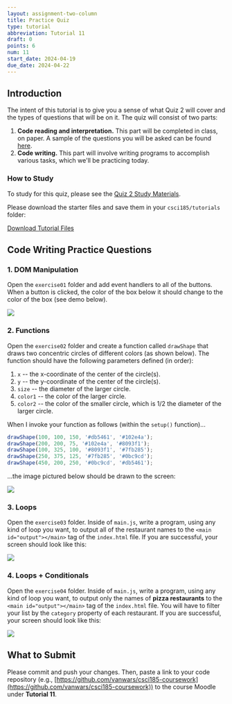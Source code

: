 ```yaml
---
layout: assignment-two-column
title: Practice Quiz
type: tutorial
abbreviation: Tutorial 11
draft: 0
points: 6
num: 11
start_date: 2024-04-19
due_date: 2024-04-22
---
```


## Introduction
The intent of this tutorial is to give you a sense of what Quiz 2 will cover and the types of questions that will be on it. The quiz will consist of two parts: 

1. **Code reading and interpretation.** This part will be completed in class, on paper. A sample of the questions you will be asked can be found <a href="https://docs.google.com/presentation/d/1-qgi3wDjfDs8S3vqIZurNZRI4aKuZWeaK35s9k8L4SM/edit?usp=sharing" target="_blank">here</a>.
2. **Code writing.** This part will involve writing programs to accomplish various tasks, which we'll be practicing today.

### How to Study
To study for this quiz, please see the [Quiz 2 Study Materials](quiz-02).

Please download the starter files and save them in your `csci185/tutorials` folder:

<a href="/spring2024/course-files/tutorials/tutorial11.zip" class="nu-button">Download Tutorial Files <i class="fas fa-download"></i></a> 

## Code Writing Practice Questions

### 1. DOM Manipulation
Open the `exercise01` folder and add event handlers to all of the buttons. When a button is clicked, the color of the box below it should change to the color of the box (see demo below).

<img class="small frame" src="/spring2024/assets/images/tutorials/tutorial11/exercise01.gif" />

### 2. Functions
Open the `exercise02` folder and create a function called `drawShape` that draws two concentric circles of different colors (as shown below). The function should have the following parameters defined (in order):
1. `x` -- the x-coordinate of the center of the circle(s).
2. `y` -- the y-coordinate of the center of the circle(s).
3. `size` -- the diameter of the larger circle. 
4. `color1` -- the color of the larger circle.
5. `color2` -- the color of the smaller circle, which is 1/2 the diameter of the larger circle.

When I invoke your function as follows (within the `setup()` function)...

```js
drawShape(100, 100, 150, '#db5461', '#102e4a');
drawShape(200, 200, 75, '#102e4a', '#8093f1');
drawShape(100, 325, 100, '#8093f1', '#7fb285');
drawShape(250, 375, 125, '#7fb285', '#0bc9cd');
drawShape(450, 200, 250, '#0bc9cd', '#db5461');
```

...the image pictured below should be drawn to the screen:

<img class="small frame" src="/spring2024/assets/images/tutorials/tutorial11/exercise02.png" />

### 3. Loops
Open the `exercise03` folder. Inside of `main.js`, write a program, using any kind of loop you want, to output all of the restaurant names to the `<main id="output"></main>` tag of the `index.html` file. If you are successful, your screen should look like this:

<img class="small" src="/spring2024/assets/images/tutorials/tutorial11/exercise03.png" />

### 4. Loops + Conditionals

Open the `exercise04` folder. Inside of `main.js`, write a program, using any kind of loop you want, to output only the names of **pizza restaurants** to the `<main id="output"></main>` tag of the `index.html` file. You will have to filter your list by the `category` property of each restaurant. If you are successful, your screen should look like this:

<img class="small" src="/spring2024/assets/images/tutorials/tutorial11/exercise04.png" />

## What to Submit
Please commit and push your changes. Then, paste a link to your code repository (e.g., [https://github.com/vanwars/csci185-coursework](https://github.com/vanwars/csci185-coursework)) to the course Moodle under **Tutorial 11**.
